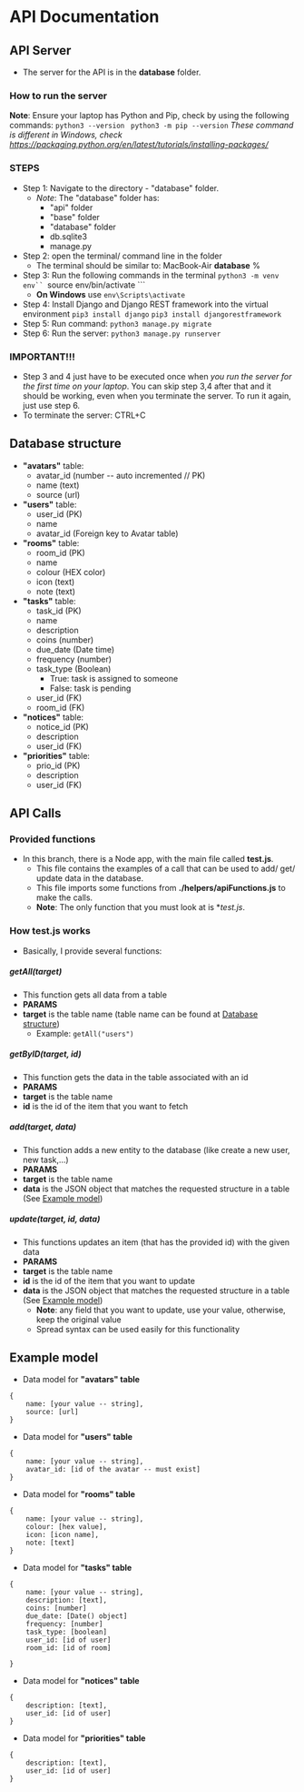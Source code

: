 # API Documentation

## API Server
- The server for the API is in the **database** folder.
### How to run the server
**Note**: Ensure your laptop has Python and Pip, check by using the following commands:
```python3 --version ```
```python3 -m pip --version```
*These command is different in Windows, check https://packaging.python.org/en/latest/tutorials/installing-packages/*

### STEPS
- Step 1: Navigate to the directory - "database" folder.
    - *Note*: The "database" folder has:
        - "api" folder
        - "base" folder
        - "database" folder
        - db.sqlite3
        - manage.py 
- Step 2: open the terminal/ command line in the folder 
    - The terminal should be similar to:
        MacBook-Air **database** % 
- Step 3: Run the following commands in the terminal
```python3 -m venv env``
```source env/bin/activate ```
    - **On Windows** use ```env\Scripts\activate```
- Step 4: Install Django and Django REST framework into the virtual environment
```pip3 install django```
```pip3 install djangorestframework```
- Step 5: Run command:
```python3 manage.py migrate```
- Step 6: Run the server:
```python3 manage.py runserver```

### IMPORTANT!!!
- Step 3 and 4 just have to be executed once when *you run the server for the first time on your laptop*. You can skip step 3,4 after that and it should be working, even when you terminate the server. To run it again, just use step 6.
- To terminate the server: CTRL+C

## Database structure
- **"avatars"** table:
    - avatar_id (number -- auto incremented // PK)
    - name (text)
    - source (url)
- **"users"** table:
    - user_id (PK)
    - name
    - avatar_id (Foreign key to Avatar table)
- **"rooms"** table:
    - room_id (PK)
    - name
    - colour (HEX color)
    - icon (text)
    - note (text)
- **"tasks"** table:
    - task_id (PK)
    - name 
    - description
    - coins (number)
    - due_date (Date time)
    - frequency (number)
    - task_type (Boolean) 
        - True: task is assigned to someone
        - False: task is pending
    - user_id (FK)
    - room_id (FK)
- **"notices"** table:
    - notice_id (PK)
    - description 
    - user_id (FK)
- **"priorities"** table:
    - prio_id (PK)
    - description 
    - user_id (FK)    


## API Calls
### Provided functions
- In this branch, there is a Node app, with the main file called **test.js**.
    - This file contains the examples of a call that can be used to add/ get/ update data in the database.
    - This file imports some functions from **./helpers/apiFunctions.js** to make the calls.
    - **Note**: The only function that you must look at is  **test.js*. 

### How test.js works
- Basically, I provide several functions:
##### getAll(target)
- This function gets all data from a table
- **PARAMS**
- **target** is the table name (table name can be found at [Database structure](#database-structure))
    - Example: ```getAll("users")```

##### getByID(target, id)
- This function gets the data in the table associated with an id
- **PARAMS**
- **target** is the table name
- **id** is the id of the item that you want to fetch

##### add(target, data)
- This function adds a new entity to the database (like create a new user, new task,...)
- **PARAMS**
- **target** is the table name
- **data** is the JSON object that matches the requested structure in a table (See [Example model](#example-model))

##### update(target, id, data)
- This functions updates an item (that has the provided id) with the given data 
- **PARAMS**
- **target** is the table name
- **id** is the id of the item that you want to update
- **data** is the JSON object that matches the requested structure in a table (See [Example model](#example-model))
    - **Note**: any field that you want to update, use your value, otherwise, keep the original value
    - Spread syntax can be used easily for this functionality

## Example model
- Data model for **"avatars" table**
```
{
    name: [your value -- string],
    source: [url]
}
```
- Data model for **"users" table**
```
{
    name: [your value -- string],
    avatar_id: [id of the avatar -- must exist]
}
```
- Data model for **"rooms" table**
```
{
    name: [your value -- string],
    colour: [hex value],
    icon: [icon name],
    note: [text]
}
```
- Data model for **"tasks" table**
```
{
    name: [your value -- string],
    description: [text],
    coins: [number]
    due_date: [Date() object]
    frequency: [number]
    task_type: [boolean]
    user_id: [id of user]
    room_id: [id of room]

}
```
- Data model for **"notices" table**
```
{
    description: [text],
    user_id: [id of user]
}
```
- Data model for **"priorities" table**
```
{
    description: [text],
    user_id: [id of user]
}
```






    

